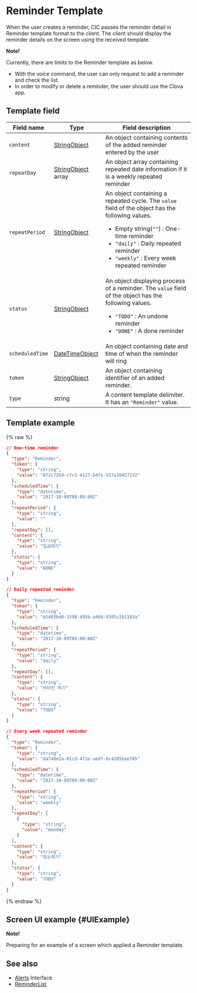 # Reminder Template
When the user creates a reminder, CIC passes the reminder detail in Reminder template format to the client. The client should display the reminder details on the screen using the received template.

<div class="note">
<p><strong>Note!</strong></p>
<p>Currently, there are limits to the Reminder template as below.</p>
<ul>
  <li>With the voice command, the user can only request to add a reminder and check the list.</li>
  <li>In order to modify or delete a reminder, the user should use the Clova app.</li>
</ul>
</div>

## Template field

| Field name       | Type    | Field description                     |
|---------------|---------|-----------------------------|
| `content`       | [StringObject](/CIC/References/ContentTemplates/Shared_Objects.md#StringObject)     | An object containing contents of the added reminder entered by the user |
| `repeatDay`     | [StringObject](/CIC/References/ContentTemplates/Shared_Objects.md#StringObject) array | An object array containing repeated date information if it is a weekly repeated reminder |
| `repeatPeriod`  | [StringObject](/CIC/References/ContentTemplates/Shared_Objects.md#StringObject)     | An object containing a repeated cycle. The `value` field of the object has the following values. <ul><li>Empty string(<code>""</code>) : One-time reminder</li><li><code>"daily"</code> : Daily repeated reminder</li><li><code>"weekly"</code> : Every week repeated reminder</li></ul> |
| `status`        | [StringObject](/CIC/References/ContentTemplates/Shared_Objects.md#StringObject)     | An object displaying process of a reminder. The `value` field of the object has the following values. <ul><li><code>"TODO"</code> : An undone reminder</li><li><code>"DONE"</code> : A done reminder</li></ul> |
| `scheduledTime` | [DateTimeObject](/CIC/References/ContentTemplates/Shared_Objects.md#DateTimeObject) | An object containing date and time of when the reminder will ring      |
| `token`         | [StringObject](/CIC/References/ContentTemplates/Shared_Objects.md#StringObject)     | An object containing identifier of an added reminder.  |
| `type`          | string                                                                              | A content template delimiter. It has an `"Reminder"` value.  |

## Template example

{% raw %}

```json
// One-time reminder
{
  "type": "Reminder",
  "token": {
    "type": "string",
    "value": "072c72b9-cfc5-4127-b4fe-557a10457232"
  },
  "scheduledTime": {
    "type": "datetime",
    "value": "2017-10-09T09:00:00Z"
  },
  "repeatPeriod": {
    "type": "string",
    "value": ""
  },
  "repeatDay": [],
  "content": {
    "type": "string",
    "value": "입금하기"
  },
  "status": {
    "type": "string",
    "value": "DONE"
  }
}

// Daily repeated reminder
{
  "type": "Reminder",
  "token": {
    "type": "string",
    "value": "b5403bd0-1598-495b-a466-9385c2b1103a"
  },
  "scheduledTime": {
    "type": "datetime",
    "value": "2017-10-09T09:00:00Z"
  },
  "repeatPeriod": {
    "type": "string",
    "value": "daily"
  },
  "repeatDay": [],
  "content": {
    "type": "string",
    "value": "비타민 먹기"
  },
  "status": {
    "type": "string",
    "value": "TODO"
  }
}

// Every week repeated reminder
{
  "type": "Reminder",
  "token": {
    "type": "string",
    "value": "da740e2a-01cd-4f2e-aedf-6c4285bae785"
  },
  "scheduledTime": {
    "type": "datetime",
    "value": "2017-10-09T09:00:00Z"
  },
  "repeatPeriod": {
    "type": "string",
    "value": "weekly"
  },
  "repeatDay": [
    {
      "type": "string",
      "value": "monday"
    }
  ],
  "content": {
    "type": "string",
    "value": "청소하기"
  },
  "status": {
    "type": "string",
    "value": "TODO"
  }
}

```

{% endraw %}

## Screen UI example {#UIExample}

<div class="note">
<p><strong>Note!</strong></p>
<p>Preparing for an example of a screen which applied a Reminder template.</p>
</div>

## See also
* [Alerts](/CIC/References/CICInterface/Alerts.md) Interface
* [ReminderList](/CIC/References/ContentTemplates/ReminderList.md)
